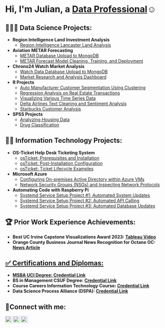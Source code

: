 <h1>Hi, I'm Julian, a <a href="https://www.linkedin.com/in/julian-sotelo-553252173/">Data Professional</a>☺</h1>

<h2>🧑🏼‍🔬 Data Science Projects:</h2>

- <b>**Region Intelligence Land Investment Analysis**</b>
  - [Region Intelligence Lancaster Land Analysis](https://drive.google.com/file/d/1fQdWs5vOd7e91-xgVRszChxEUqSJC94o/view?usp=drive_link)
- <b>**Aviation METAR Forecasting**</b>
  - [METAR Database Upload to MongoDB](https://github.com/F00LIAN/metar_prediction/tree/main/metar_db_upload)
  - [METAR Forecast Model Cleaning, Training, and Deployment](https://github.com/F00LIAN/metar_prediction/tree/main/metar_db_upload)
- <b>**Chrono24 Watch Market Analysis**</b>
  - [Watch Data Database Upload to MongoDB](https://github.com/F00LIAN/luxury_watch_market/tree/main/etl)
  - [Market Research and Analysis Dashboard](https://github.com/F00LIAN/luxury_watch_market/tree/main/app)
- <b>**R Projects**</b>
  - [Auto Manufacturer Customer Segmentation Using Clustering](https://github.com/F00LIAN/Auto-Manufacturer-Customer-Segmentation-With-R)
  - [Regression Analysis on Real Estate Transactions](https://github.com/F00LIAN/Real-Estate-Regression-Analysis-Using-R)
  - [Visualizing Various Time Series Data](https://github.com/F00LIAN/Visualizing-Data-With-R)
  - [Delta Airlines Text Cleaning and Sentiment Analysis](https://github.com/F00LIAN/Delta-Airlines-Text-Analysis-With-R)
  - [Starbucks Customer Analysis](https://github.com/F00LIAN/Starbucks-Customer-Analysis-With-R)
- <b>**SPSS Projects**</b>
  - [Analyzing Housing Data](https://github.com/F00LIAN/luxury_watch_market/tree/main/etl)
  - [Drug Classification](https://github.com/F00LIAN/luxury_watch_market/tree/main/etl)
  
<h2>👨‍💻 Information Technology Projects:</h2>

- <b>**OS-Ticket Help Desk Ticketing System**</b>
  - [osTicket: Prerequisites and Installation](https://github.com/F00LIAN/osticket-prereqs)
  - [osTicket: Post-Installation Configuration](https://github.com/F00LIAN/osticket-post-install-config)
  - [osTicket: Ticket Lifecycle Examples](https://github.com/F00LIAN/osticket-ticket-lifecycle)
- <b>**Microsoft Azure**</b>
  - [Configuring On-premises Active Directory within Azure VMs](https://github.com/F00LIAN/configure-ad)
  - [Network Security Groups (NSGs) and Inspecting Network Protocols](https://github.com/F00LIAN/azure-network-protocols)
- <b>**Automating Code with Raspberry Pi**</b>
  - [Systemd Service Setup Project #1: Automated System Updates](https://github.com/F00LIAN/raspberrypi-systemd-automation-setup)
  - [Systemd Service Setup Project #2: Automated API Calling](https://github.com/F00LIAN/raspberrypi-streamlined-api-calls)
  - [Systemd Service Setup Project #3: Automated Database Updates](https://github.com/F00LIAN/raspberrypi-wrapping-up-systemd-service)

<h2>🏆 Prior Work Experience Achievements:</h2>

- <b>Best UC Irvine Capstone Visualizations Award 2023: <a href="https://youtu.be/oKuI605eEZc">Tableau Video</a></b>
- <b>Orange County Business Journal News Recognition for Octane OC: <a href="https://www.ocbj.com/oc-homepage/ai-program-predicts-capital-raising-success/">News Article</b>

<h2>✅ Certifications and Diplomas:</h2>

- <b>MSBA UCI Degree: <a href="https://drive.google.com/file/d/11Hx3tvXvxoibctzkTfcIotJyLH2Br4jB/view?usp=drive_link">Credential Link</a></b>
- <b>BS in Management CSUF Degree: <a href="https://drive.google.com/file/d/1NDzGqtUum1jNkH5u3Zr6XHSNVOOs1G_x/view?usp=sharing">Credential Link</a></b>
- <b>Course Careers Information Technology Course: <a href="https://drive.google.com/file/d/1KvoX-IVTI57I1z8oMuC7pKlJ9rcLBCcH/view?usp=drive_link">Credential Link</a></b>
- <b>Data Science Process Alliance (DSPA): <a href="https://courses.datascience-pm.com/evidence-page/?bg=4703&eid=592&uid=467">Credential Link</a></b>

<h2>🤳Connect with me:</h2>

[<img align="left" alt="Josh | Twitter" width="22px" src="https://cdn.jsdelivr.net/npm/simple-icons@v3/icons/twitter.svg" />][twitter]
[<img align="left" alt="Josh | LinkedIn" width="22px" src="https://cdn.jsdelivr.net/npm/simple-icons@v3/icons/linkedin.svg" />][linkedin]
[<img align="left" alt="Josh | Instagram" width="22px" src="https://cdn.jsdelivr.net/npm/simple-icons@v3/icons/instagram.svg" />][instagram]

[twitter]: https://twitter.com/Julian
[instagram]: https://www.instagram.com/goodenoughgainz
[linkedin]: https://www.linkedin.com/in/julian-sotelo-553252173/

